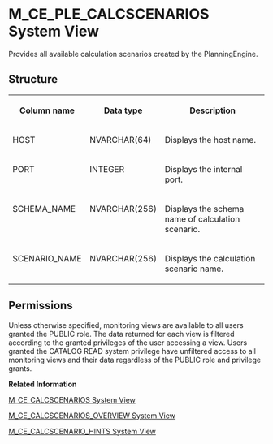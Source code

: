<!-- loio20aaa76a751910148bcd897c5b5827f4 -->

# M\_CE\_PLE\_CALCSCENARIOS System View

Provides all available calculation scenarios created by the PlanningEngine.



<a name="loio20aaa76a751910148bcd897c5b5827f4___m__c_e__p_l_e__c_a_l_c_s_c_e_n_a_r_i_o_s_1struct_M_CE_PLE_CALCSCENARIOS"/>

## Structure


<table>
<tr>
<th valign="top">

Column name

</th>
<th valign="top">

Data type

</th>
<th valign="top">

Description

</th>
</tr>
<tr>
<td valign="top">

HOST

</td>
<td valign="top">

NVARCHAR\(64\)

</td>
<td valign="top">

Displays the host name.

</td>
</tr>
<tr>
<td valign="top">

PORT

</td>
<td valign="top">

INTEGER

</td>
<td valign="top">

Displays the internal port.

</td>
</tr>
<tr>
<td valign="top">

SCHEMA\_NAME

</td>
<td valign="top">

NVARCHAR\(256\)

</td>
<td valign="top">

Displays the schema name of calculation scenario.

</td>
</tr>
<tr>
<td valign="top">

SCENARIO\_NAME

</td>
<td valign="top">

NVARCHAR\(256\)

</td>
<td valign="top">

Displays the calculation scenario name.

</td>
</tr>
</table>



<a name="loio20aaa76a751910148bcd897c5b5827f4__section_ynj_jbw_rbc"/>

## Permissions

Unless otherwise specified, monitoring views are available to all users granted the PUBLIC role. The data returned for each view is filtered according to the granted privileges of the user accessing a view. Users granted the CATALOG READ system privilege have unfiltered access to all monitoring views and their data regardless of the PUBLIC role and privilege grants.

**Related Information**  


[M\_CE\_CALCSCENARIOS System View](m-ce-calcscenarios-system-view-20a9c2a.md "Provides all available calculation scenarios.")

[M\_CE\_CALCSCENARIOS\_OVERVIEW System View](m-ce-calcscenarios-overview-system-view-d206937.md "Provides an overview of Calcscenarios without JSON representation.")

[M\_CE\_CALCSCENARIO\_HINTS System View](m-ce-calcscenario-hints-system-view-b16d75a.md "Exposes all hints that are defined in a calculation scenario.")


